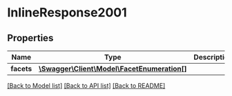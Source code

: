 # InlineResponse2001

## Properties
Name | Type | Description | Notes
------------ | ------------- | ------------- | -------------
**facets** | [**\Swagger\Client\Model\FacetEnumeration[]**](FacetEnumeration.md) |  | [optional] 

[[Back to Model list]](../README.md#documentation-for-models) [[Back to API list]](../README.md#documentation-for-api-endpoints) [[Back to README]](../README.md)


